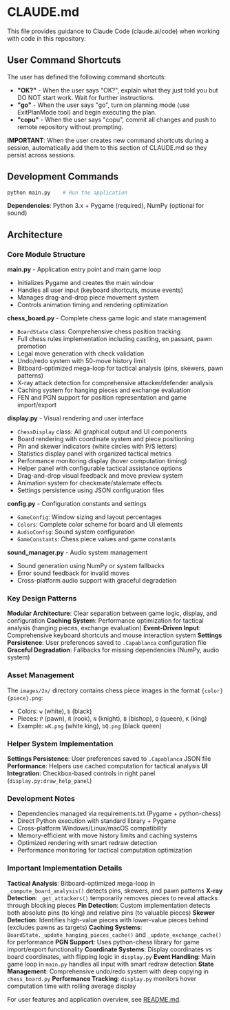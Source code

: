 # CLAUDE.md

This file provides guidance to Claude Code (claude.ai/code) when working with code in this repository.

## User Command Shortcuts

The user has defined the following command shortcuts:

- **"OK?"** - When the user says "OK?", explain what they just told you but DO NOT start work. Wait for further instructions.
- **"go"** - When the user says "go", turn on planning mode (use ExitPlanMode tool) and begin executing the plan.
- **"copu"** - When the user says "copu", commit all changes and push to remote repository without prompting.

**IMPORTANT**: When the user creates new command shortcuts during a session, automatically add them to this section of CLAUDE.md so they persist across sessions.

## Development Commands

```bash
python main.py    # Run the application
```

**Dependencies**: Python 3.x + Pygame (required), NumPy (optional for sound)

## Architecture

### Core Module Structure

**main.py** - Application entry point and main game loop
- Initializes Pygame and creates the main window
- Handles all user input (keyboard shortcuts, mouse events)
- Manages drag-and-drop piece movement system
- Controls animation timing and rendering optimization

**chess_board.py** - Complete chess game logic and state management
- `BoardState` class: Comprehensive chess position tracking
- Full chess rules implementation including castling, en passant, pawn promotion
- Legal move generation with check validation
- Undo/redo system with 50-move history limit
- Bitboard-optimized mega-loop for tactical analysis (pins, skewers, pawn patterns)
- X-ray attack detection for comprehensive attacker/defender analysis
- Caching system for hanging pieces and exchange evaluation
- FEN and PGN support for position representation and game import/export

**display.py** - Visual rendering and user interface
- `ChessDisplay` class: All graphical output and UI components
- Board rendering with coordinate system and piece positioning
- Pin and skewer indicators (white circles with P/S letters)
- Statistics display panel with organized tactical metrics
- Performance monitoring display (hover computation timing)
- Helper panel with configurable tactical assistance options
- Drag-and-drop visual feedback and move preview system
- Animation system for checkmate/stalemate effects
- Settings persistence using JSON configuration files

**config.py** - Configuration constants and settings
- `GameConfig`: Window sizing and layout percentages
- `Colors`: Complete color scheme for board and UI elements
- `AudioConfig`: Sound system configuration
- `GameConstants`: Chess piece values and game constants

**sound_manager.py** - Audio system management
- Sound generation using NumPy or system fallbacks
- Error sound feedback for invalid moves
- Cross-platform audio support with graceful degradation

### Key Design Patterns

**Modular Architecture**: Clear separation between game logic, display, and configuration
**Caching System**: Performance optimization for tactical analysis (hanging pieces, exchange evaluation)
**Event-Driven Input**: Comprehensive keyboard shortcuts and mouse interaction system
**Settings Persistence**: User preferences saved to `.Capablanca` configuration file
**Graceful Degradation**: Fallbacks for missing dependencies (NumPy, audio system)

### Asset Management

The `images/2x/` directory contains chess piece images in the format `{color}{piece}.png`:
- Colors: `w` (white), `b` (black)
- Pieces: `P` (pawn), `R` (rook), `N` (knight), `B` (bishop), `Q` (queen), `K` (king)
- Example: `wK.png` (white king), `bQ.png` (black queen)

### Helper System Implementation

**Settings Persistence**: User preferences saved to `.Capablanca` JSON file
**Performance**: Helpers use cached computation for tactical analysis
**UI Integration**: Checkbox-based controls in right panel (`display.py:draw_help_panel`)

### Development Notes

- Dependencies managed via requirements.txt (Pygame + python-chess)
- Direct Python execution with standard library + Pygame
- Cross-platform Windows/Linux/macOS compatibility
- Memory-efficient with move history limits and caching systems
- Optimized rendering with smart redraw detection
- Performance monitoring for tactical computation optimization

### Important Implementation Details

**Tactical Analysis**: Bitboard-optimized mega-loop in `_compute_board_analysis()` detects pins, skewers, and pawn patterns
**X-ray Detection**: `_get_attackers()` temporarily removes pieces to reveal attacks through blocking pieces
**Pin Detection**: Custom implementation detects both absolute pins (to king) and relative pins (to valuable pieces)
**Skewer Detection**: Identifies high-value pieces with lower-value pieces behind (excludes pawns as targets)
**Caching Systems**: `BoardState._update_hanging_pieces_cache()` and `_update_exchange_cache()` for performance
**PGN Support**: Uses python-chess library for game import/export functionality
**Coordinate Systems**: Display coordinates vs board coordinates, with flipping logic in `display.py`
**Event Handling**: Main game loop in `main.py` handles all input with smart redraw detection
**State Management**: Comprehensive undo/redo system with deep copying in `chess_board.py`
**Performance Tracking**: `display.py` monitors hover computation time with rolling average display

For user features and application overview, see [README.md](README.md).